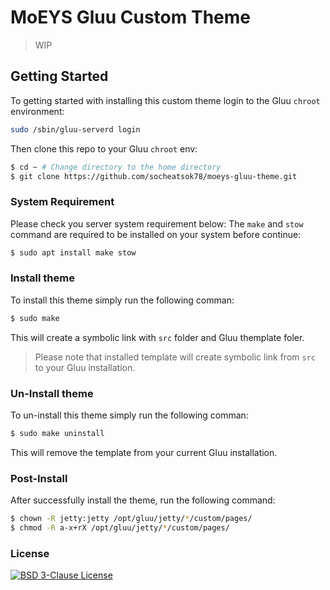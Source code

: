 # MoEYS Gluu Custom Theme
> WIP

## Getting Started
To getting started with installing this custom theme login to the Gluu `chroot` environment:

```sh
sudo /sbin/gluu-serverd login
```

Then clone this repo to your Gluu `chroot` env:
```sh
$ cd ~ # Change directory to the home directory
$ git clone https://github.com/socheatsok78/moeys-gluu-theme.git
```

### System Requirement
Please check you server system requirement below:
The `make` and `stow` command are required to be installed on your system before continue:

```sh
$ sudo apt install make stow
```

### Install theme
To install this theme simply run the following comman:

```sh
$ sudo make
```

This will create a symbolic link with `src` folder and Gluu themplate foler.

> Please note that installed template will create symbolic link from `src` to your Gluu installation.

### Un-Install theme
To un-install this theme simply run the following comman:

```sh
$ sudo make uninstall
```

This will remove the template from your current Gluu installation.


### Post-Install
After successfully install the theme, run the following command:

```sh
$ chown -R jetty:jetty /opt/gluu/jetty/*/custom/pages/
$ chmod -R a-x+rX /opt/gluu/jetty/*/custom/pages/
```

### License
[![BSD 3-Clause License](https://img.shields.io/github/license/socheatsok78/angkorgreen-biz-docs)](LICENSE)
